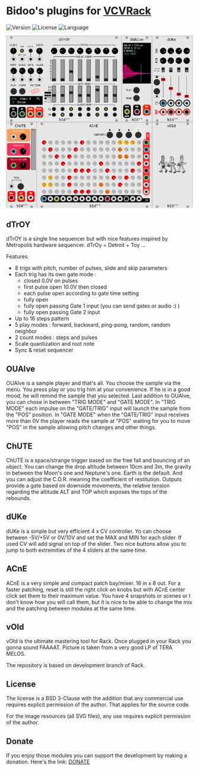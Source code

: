 # Bidoo's plugins for [VCVRack](https://vcvrack.com)

<!-- Version and License Badges -->
![Version](https://img.shields.io/badge/version-0.5.0-green.svg?style=flat-square)
![License](https://img.shields.io/badge/license-BSD3-blue.svg?style=flat-square)
![Language](https://img.shields.io/badge/language-C++-yellow.svg?style=flat-square)

![pack](/images/pack.png?raw=true "pack")

## dTrOY

dTrOY is a single line sequencer but with nice features inspired by Metropolis hardware sequencer.
dTrOy = Detroit + Toy ...

Features:
- 8 trigs with pitch, number of pulses, slide and skip parameters
- Each trig has its own gate mode :
	- closed 0.0V on pulses
	- first pulse open 10.0V then closed
	- each pulse open according to gate time setting
	- fully open
	- fully open passing Gate 1 input (you can send gates or audio :) )
	- fully open passing Gate 2 input
- Up to 16 steps pattern
- 5 play modes : forward, backward, ping-pong, random, random neighbor
- 2 count modes : steps and pulses
- Scale quantization and root note
- Sync & reset sequencer

## OUAIve

OUAIve is a sample player and that's all. You choose the sample via the menu. You press play or you trig him at your convenience.
If he is in a good mood, he will remind the sample that you selected.
Last addition to OUAIve, you can chose in between "TRIG MODE" and "GATE MODE".
In "TRIG MODE" each impulse on the "GATE/TRIG" input will launch the sample from the "POS" position.
In "GATE MODE" when the "GATE/TRIG" input receives more than 0V the player reads the sample at "POS" waiting for you to move "POS" in the sample allowing pitch changes and other things.


## ChUTE

ChUTE is a space/strange trigger based on the free fall and bouncing of an object.
You can change the drop altitude between 10cm and 3m, the gravity in between the Moon's one and Neptune's one. Earth is the default.
And you can adjust the C.O.R. meaning the coefficient of restitution.
Outputs provide a gate based on downside movements, the relative tension regarding the altitude ALT and TOP which exposes the tops of the rebounds.

## dUKe

dUKe is a simple but very efficient 4 x CV controller. Yo can choose between -5V/+5V or 0V/10V and set the MAX and MIN for each slider. If used CV will add signal on top of the slider.
Two nice buttons allow you to jump to both extremities of the 4 sliders at the same time.

## ACnE

ACnE is a very simple and compact patch bay/mixer. 16 in x 8 out. For a faster patching, reset is still the right click on knobs but with ACnE center click set them to their maximum value. You have 4 snapshots or scenes or I don't know how you will call them, but it is nice to be able to change the mix and the patching between modules at the same time.

## vOId

vOId is the ultimate mastering tool for Rack. Once plugged in your Rack you gonna sound FAAAAT. Picture is taken from a very good LP of TERA MELOS.

The repository is based on development branch of Rack.

## License

The license is a BSD 3-Clause with the addition that any commercial use requires explicit permission of the author. That applies for the source code.

For the image resources (all SVG files), any use requires explicit permission of the author.

## Donate

If you enjoy those modules you can support the development by making a donation. Here's the link: [DONATE](https://paypal.me/sebastienbouffier)
